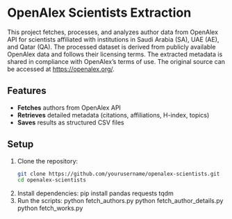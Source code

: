 # OpenAlex Scientists Extraction
This project fetches, processes, and analyzes author data from OpenAlex API for scientists affiliated with institutions in Saudi Arabia (SA), UAE (AE), and Qatar (QA). The processed dataset is derived from publicly available OpenAlex data and follows their licensing terms. The extracted metadata is shared in compliance with OpenAlex’s terms of use. The original source can be accessed at https://openalex.org/.

##  Features
- **Fetches** authors from OpenAlex API
- **Retrieves** detailed metadata (citations, affiliations, H-index, topics)
- **Saves** results as structured CSV files

## Setup
1. Clone the repository:
   ```sh
   git clone https://github.com/yourusername/openalex-scientists.git
   cd openalex-scientists
2. Install dependencies:
   pip install pandas requests tqdm
3. Run the scripts:
   python fetch_authors.py
   python fetch_author_details.py
   python fetch_works.py
